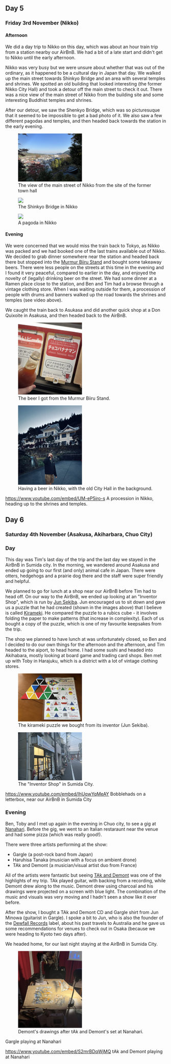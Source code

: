 ## Day 5

### Friday 3rd November (Nikko)

#### Afternoon

We did a day trip to Nikko on this day, which was about an hour train trip from a station nearby our AirBnB.
We had a bit of a late start and didn't get to Nikko until the early afternoon.

Nikko was very busy but we were unsure about whether that was out of the ordinary, as it happened to be a cultural day in Japan that day. 
We walked up the main street towards Shinkyo Bridge and an area with several temples and shrines.
We spotted an old building that looked interesting (the former Nikko City Hall) and took a detour off the main street to check it out.
There was a nice view of the main street of Nikko from the building site and some interesting Buddhist temples and shrines.

After our detour, we saw the Shenkyo Bridge, which was so picturesuque that it seemed to be impossible to get a bad photo of it.
We also saw a few different pagodas and temples, and then headed back towards the station in the early evening.

<figure>
    <img src="images/nikko_view.jpg" style="max-width: 200px">
    <figcaption>The view of the main street of Nikko from the site of the former town hall</figcaption>
</figure>

<figure>
    <img src="images/shenkyo_bridge.jpg" style="max-width: 200px">
    <figcaption>The Shinkyo Bridge in Nikko</figcaption>
</figure>

<figure>
    <img src="images/nikko_pagoda.jpg" style="max-width: 200px">
    <figcaption>A pagoda in Nikko</figcaption>
</figure>

#### Evening

We were concerned that we would miss the train back to Tokyo, as Nikko was packed and we had booked one of the last trains available out of Nikko. 
We decided to grab dinner somewhere near the station and headed back there but stopped into the [Murmur Biiru Stand](https://www.google.com/maps/place/Murmur+Biiru+Stand/@36.7525861,139.6060476,15z/data=!4m2!3m1!1s0x0:0x828327f22644940f?sa=X&ved=2ahUKEwjG-qOau_eCAxWJqFYBHWX3AT8Q_BJ6BAgNEAA) and bought some takeaway beers.
There were less people on the streets at this time in the evening and I found it very peaceful, compared to earlier in the day, and enjoyed the novelty of (legally) drinking beer on the street.
We had some dinner at a Ramen place close to the station, and Ben and Tim had a browse through a vintage clothing store.
When I was waiting outside for them, a procession of people with drums and banners walked up the road towards the shrines and temples (see video above).

We caught the train back to Asukasa and did another quick shop at a Don Quixoite in Asakusa, and then headed back to the AirBnB.

<figure>
    <img src="images/murmur_biiru_beer.jpg" style="max-width: 200px">
    <figcaption>The beer I got from the Murmur Biiru Stand.</figcaption>
</figure>

<figure>
    <img src="images/nikko_street_beer.jpg" style="max-width: 200px">
    <figcaption>Having a beer in Nikko, with the old City Hall in the background.</figcaption>
</figure>

https://www.youtube.com/embed/UM-eP5iro-s
A procession in Nikko, heading up to the shrines and temples.

## Day 6

### Saturday 4th November (Asakusa, Akiharbara, Chuo City)

### Day

This day was Tim's last day of the trip and the last day we stayed in the AirBnB in Sumida city.
In the morning, we wandered around Asakusa and ended up going to our first (and only) animal cafe in Japan.
There were otters, hedgehogs and a prairie dog there and the staff were super friendly and helpful.

We planned to go for lunch at a shop near our AirBnB before Tim had to head off. 
On our way to the AirBnB, we ended up looking at an "Inventor Shop", which is run by [Jun Sekiba](https://www.amazon.com/s?i=digital-text&rh=p_27%3AJun+Sekiba&_encoding=UTF8&ref=dbs_m_mng_rwt_byln).
Jun encouraged us to sit down and gave us a puzzle that he had created (shown in the images above) that I believe is called [Kirameki](https://hirameki.co.jp/product/kirameki/).
He compared the puzzle to a rubics cube - it involves folding the paper to make patterns (that increase in complexity).
Each of us bought a copy of the puzzle, which is one of my favourite keepsakes from the trip.

The shop we planned to have lunch at was unfortunately closed, so Ben and I decided to do our own things for the afternoon and the afternoon, and Tim headed to the aiport, to head home.
I had some sushi and headed into Akihabara, mostly looking at board game and trading card shops.
Ben met up with Toby in Harajuku, which is a district with a lot of vintage clothing stores.

<figure>
    <img src="images/hirameki_kirameki_puzzle.jpg" style="max-width: 200px">
    <figcaption>The kirameki puzzle we bought from its inventor (Jun Sekiba).</figcaption>
</figure>

<figure>
    <img src="images/sumida_inventor_shop.jpg" style="max-width: 200px">
    <figcaption>The "Inventor Shop" in Sumida City.</figcaption>
</figure>

https://www.youtube.com/embed/lhUqwYqMeAY
Bobblehads on a letterbox, near our AirBnB in Sumida City

### Evening

Ben, Toby and I met up again in the evening in Chuo city, to see a gig at [Nanahari](https://www.tokyogigguide.com/en/gigs/venue/102).
Before the gig, we went to an Italian restaraunt near the venue and had some pizza (which was really good!).

There were three artists performing at the show:
- Gargle (a post-rock band from Japan)
- Haruhisa Tanaka (musician with a focus on ambient drone)
- TAk and Demont (a musician/visual artist duo from France)

All of the artists were fantastic but seeing [TAk and Demont](https://taketdemont.com/) was one of the highlights of my trip.
TAk played guitar, with backing from a recording, while Demont drew along to the music. 
Demont drew using charcoal and his drawings were projected on a screen with blue light.
The combination of the music and visuals was very moving and I hadn't seen a show like it ever before.

After the show, I bought a TAk and Demont CD and Gargle shirt from Jun Minowa (guitarist in Gargle). 
I spoke a bit to Jun, who is also the founder of the [Dewfall Records](https://www.dewfallrecords.com/) label, about his past travels to Australia and he gave us some recommendations for venues to check out in Osaka (because we were heading to Kyoto two days after).

We headed home, for our last night staying at the AirBnB in Sumida City.

<figure>
    <img src="images/nanahari_demont_drawings.jpg" style="max-width: 200px">
    <figcaption>Demont's drawings after tAk and Demont's set at Nanahari.</figcaption>
</figure>

Gargle playing at Nanahari

https://www.youtube.com/embed/S2mrBDqWjMQ
tAk and Demont playing at Nanahari


